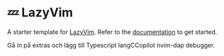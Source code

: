 # 💤 LazyVim

A starter template for [LazyVim](https://github.com/LazyVim/LazyVim).
Refer to the [documentation](https://lazyvim.github.io/installation) to get started.

Gå in på extras och lägg till Typescript langCCopilot 
nvim-dap debugger.

